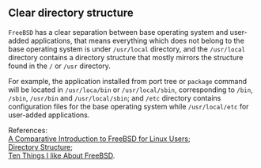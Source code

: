 Clear directory structure
----
`FreeBSD` has a clear separation between base operating system and user-added applications, that means everything which does not belong to the base operating system is under `/usr/local` directory, and the `/usr/local` directory contains a directory structure that mostly mirrors the structure found in the `/` or `/usr` directory.  

For example, the application installed from port tree or `package` command will be located in `/usr/loca/bin` or `/usr/local/sbin`, corresponding to `/bin`, `/sbin`, `/usr/bin` and `/usr/local/sbin`; and `/etc` directory contains configuration files for the base operating system while `/usr/local/etc` for user-added applications.  

References:  
[A Comparative Introduction to FreeBSD for Linux Users](https://www.digitalocean.com/community/tutorials/a-comparative-introduction-to-freebsd-for-linux-users);  
[Directory Structure](https://www.freebsd.org/doc/handbook/dirstructure.html);  
[Ten Things I like About FreeBSD](https://bsdmag.org/download/the_begginers_guide/).
 